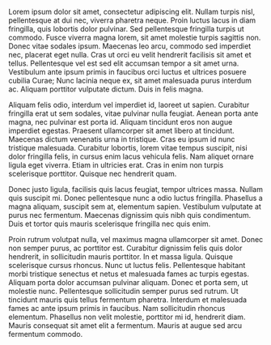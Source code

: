  Lorem ipsum dolor sit amet, consectetur adipiscing elit. Nullam turpis nisl, pellentesque at dui nec, viverra pharetra neque. Proin luctus lacus in diam fringilla, quis lobortis dolor pulvinar. Sed pellentesque fringilla turpis ut commodo. Fusce viverra magna lorem, sit amet molestie turpis sagittis non. Donec vitae sodales ipsum. Maecenas leo arcu, commodo sed imperdiet nec, placerat eget nulla. Cras ut orci eu velit hendrerit facilisis sit amet et tellus. Pellentesque vel est sed elit accumsan tempor a sit amet urna. Vestibulum ante ipsum primis in faucibus orci luctus et ultrices posuere cubilia Curae; Nunc lacinia neque ex, sit amet malesuada purus interdum ac. Aliquam porttitor vulputate dictum. Duis in felis magna.

Aliquam felis odio, interdum vel imperdiet id, laoreet ut sapien. Curabitur fringilla erat ut sem sodales, vitae pulvinar nulla feugiat. Aenean porta ante magna, nec pulvinar est porta id. Aliquam tincidunt eros non augue imperdiet egestas. Praesent ullamcorper sit amet libero at tincidunt. Maecenas dictum venenatis urna in tristique. Cras eu ipsum id nunc tristique malesuada. Curabitur lobortis, lorem vitae tempus suscipit, nisi dolor fringilla felis, in cursus enim lacus vehicula felis. Nam aliquet ornare ligula eget viverra. Etiam in ultricies erat. Cras in enim non turpis scelerisque porttitor. Quisque nec hendrerit quam.

Donec justo ligula, facilisis quis lacus feugiat, tempor ultrices massa. Nullam quis suscipit mi. Donec pellentesque nunc a odio luctus fringilla. Phasellus a magna aliquam, suscipit sem at, elementum sapien. Vestibulum vulputate at purus nec fermentum. Maecenas dignissim quis nibh quis condimentum. Duis et tortor quis mauris scelerisque fringilla nec quis enim.

Proin rutrum volutpat nulla, vel maximus magna ullamcorper sit amet. Donec non semper purus, ac porttitor est. Curabitur dignissim felis quis dolor hendrerit, in sollicitudin mauris porttitor. In et massa ligula. Quisque scelerisque cursus rhoncus. Nunc ut luctus felis. Pellentesque habitant morbi tristique senectus et netus et malesuada fames ac turpis egestas. Aliquam porta dolor accumsan pulvinar aliquam. Donec et porta sem, ut molestie nunc. Pellentesque sollicitudin semper purus sed rutrum. Ut tincidunt mauris quis tellus fermentum pharetra. Interdum et malesuada fames ac ante ipsum primis in faucibus. Nam sollicitudin rhoncus elementum. Phasellus non velit molestie, porttitor mi id, hendrerit diam. Mauris consequat sit amet elit a fermentum. Mauris at augue sed arcu fermentum commodo.


